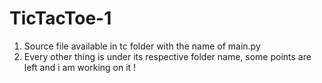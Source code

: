 # TicTacToe-1
1) Source file available in tc folder with the name of main.py
2) Every other thing is under its respective folder name, some points are left and i am working on it !
